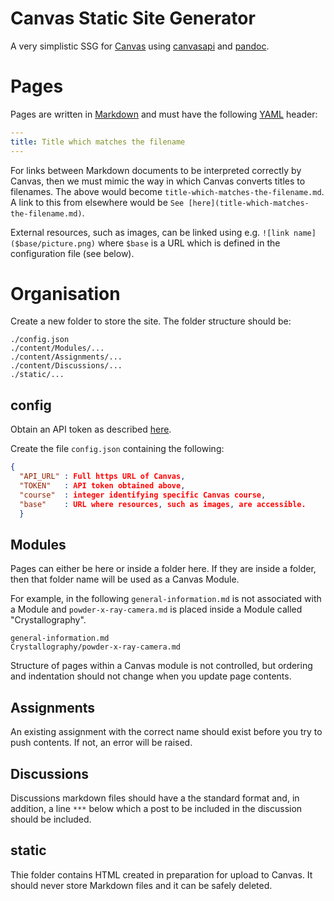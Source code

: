 # Canvas Static Site Generator

A very simplistic SSG for [Canvas](https://www.instructure.com/) using [canvasapi](https://canvasapi.readthedocs.io/en/stable/getting-started.html) and [pandoc](https://pandoc.org/).

# Pages

Pages are written in [Markdown](https://www.markdownguide.org/getting-started/) and must have the following [YAML](https://en.wikipedia.org/wiki/YAML) header:

```yaml
---
title: Title which matches the filename
---
```

For links between Markdown documents to be interpreted correctly by Canvas, then we must mimic the way in which Canvas converts titles to filenames.  The above would become `title-which-matches-the-filename.md`.  A link to this from elsewhere would be `See [here](title-which-matches-the-filename.md)`.

External resources, such as images, can be linked using e.g. `![link name]($base/picture.png)` where `$base` is a URL which is defined in the configuration file (see below).

# Organisation

Create a new folder to store the site.  The folder structure should be:

```
./config.json
./content/Modules/...
./content/Assignments/...
./content/Discussions/...
./static/...
```

## config

Obtain an API token as described [here](https://community.canvaslms.com/t5/Admin-Guide/How-do-I-obtain-an-API-access-token-in-the-Canvas-Data-Portal/ta-p/157).

Create the file `config.json` containing the following:

```json
{
  "API_URL" : Full https URL of Canvas,
  "TOKEN"   : API token obtained above,
  "course"  : integer identifying specific Canvas course,
  "base"    : URL where resources, such as images, are accessible.
  }
```

## Modules

Pages can either be here or inside a folder here.  If they are inside a folder, then that folder name will be used as a Canvas Module.

For example, in the following `general-information.md` is not associated with a Module and `powder-x-ray-camera.md` is placed inside a Module called "Crystallography".

```
general-information.md
Crystallography/powder-x-ray-camera.md
```

Structure of pages within a Canvas module is not controlled, but ordering and indentation should not change when you update page contents.

## Assignments

An existing assignment with the correct name should exist before you try to push contents.  If not, an error will be raised.

## Discussions

Discussions markdown files should have a the standard format and, in addition, a line `***` below which a post to be included in the discussion should be included.

## static

Thie folder contains HTML created in preparation for upload to Canvas.  It should never store Markdown files and it can be safely deleted.

